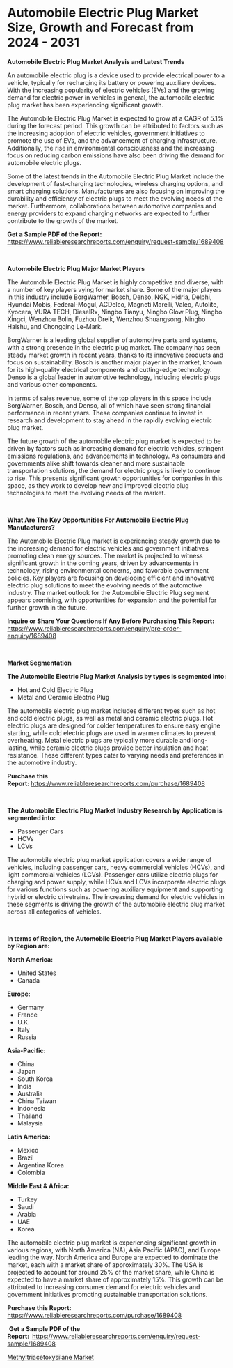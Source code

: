<p><h1>Automobile Electric Plug Market Size, Growth and Forecast from 2024 - 2031</h1></p><p><strong>Automobile Electric Plug Market Analysis and Latest Trends</strong></p>
<p><p>An automobile electric plug is a device used to provide electrical power to a vehicle, typically for recharging its battery or powering auxiliary devices. With the increasing popularity of electric vehicles (EVs) and the growing demand for electric power in vehicles in general, the automobile electric plug market has been experiencing significant growth.</p><p>The Automobile Electric Plug Market is expected to grow at a CAGR of 5.1% during the forecast period. This growth can be attributed to factors such as the increasing adoption of electric vehicles, government initiatives to promote the use of EVs, and the advancement of charging infrastructure. Additionally, the rise in environmental consciousness and the increasing focus on reducing carbon emissions have also been driving the demand for automobile electric plugs.</p><p>Some of the latest trends in the Automobile Electric Plug Market include the development of fast-charging technologies, wireless charging options, and smart charging solutions. Manufacturers are also focusing on improving the durability and efficiency of electric plugs to meet the evolving needs of the market. Furthermore, collaborations between automotive companies and energy providers to expand charging networks are expected to further contribute to the growth of the market.</p></p>
<p><strong>Get a Sample PDF of the Report:&nbsp;</strong> <a href="https://www.reliableresearchreports.com/enquiry/request-sample/1689408">https://www.reliableresearchreports.com/enquiry/request-sample/1689408</a></p>
<p>&nbsp;</p>
<p><strong>Automobile Electric Plug Major Market Players</strong></p>
<p><p>The Automobile Electric Plug Market is highly competitive and diverse, with a number of key players vying for market share. Some of the major players in this industry include BorgWarner, Bosch, Denso, NGK, Hidria, Delphi, Hyundai Mobis, Federal-Mogul, ACDelco, Magneti Marelli, Valeo, Autolite, Kyocera, YURA TECH, DieselRx, Ningbo Tianyu, Ningbo Glow Plug, Ningbo Xingci, Wenzhou Bolin, Fuzhou Dreik, Wenzhou Shuangsong, Ningbo Haishu, and Chongqing Le-Mark.</p><p>BorgWarner is a leading global supplier of automotive parts and systems, with a strong presence in the electric plug market. The company has seen steady market growth in recent years, thanks to its innovative products and focus on sustainability. Bosch is another major player in the market, known for its high-quality electrical components and cutting-edge technology. Denso is a global leader in automotive technology, including electric plugs and various other components.</p><p>In terms of sales revenue, some of the top players in this space include BorgWarner, Bosch, and Denso, all of which have seen strong financial performance in recent years. These companies continue to invest in research and development to stay ahead in the rapidly evolving electric plug market.</p><p>The future growth of the automobile electric plug market is expected to be driven by factors such as increasing demand for electric vehicles, stringent emissions regulations, and advancements in technology. As consumers and governments alike shift towards cleaner and more sustainable transportation solutions, the demand for electric plugs is likely to continue to rise. This presents significant growth opportunities for companies in this space, as they work to develop new and improved electric plug technologies to meet the evolving needs of the market.</p></p>
<p>&nbsp;</p>
<p><strong>What Are The Key Opportunities For Automobile Electric Plug Manufacturers?</strong></p>
<p><p>The Automobile Electric Plug market is experiencing steady growth due to the increasing demand for electric vehicles and government initiatives promoting clean energy sources. The market is projected to witness significant growth in the coming years, driven by advancements in technology, rising environmental concerns, and favorable government policies. Key players are focusing on developing efficient and innovative electric plug solutions to meet the evolving needs of the automotive industry. The market outlook for the Automobile Electric Plug segment appears promising, with opportunities for expansion and the potential for further growth in the future.</p></p>
<p><strong>Inquire or Share Your Questions If Any Before Purchasing This Report:</strong> <a href="https://www.reliableresearchreports.com/enquiry/pre-order-enquiry/1689408">https://www.reliableresearchreports.com/enquiry/pre-order-enquiry/1689408</a></p>
<p>&nbsp;</p>
<p><strong>Market Segmentation</strong></p>
<p><strong>The Automobile Electric Plug Market Analysis by types is segmented into:</strong></p>
<p><ul><li>Hot and Cold Electric Plug</li><li>Metal and Ceramic Electric Plug</li></ul></p>
<p><p>The automobile electric plug market includes different types such as hot and cold electric plugs, as well as metal and ceramic electric plugs. Hot electric plugs are designed for colder temperatures to ensure easy engine starting, while cold electric plugs are used in warmer climates to prevent overheating. Metal electric plugs are typically more durable and long-lasting, while ceramic electric plugs provide better insulation and heat resistance. These different types cater to varying needs and preferences in the automotive industry.</p></p>
<p><strong>Purchase this Report:&nbsp;</strong><a href="https://www.reliableresearchreports.com/purchase/1689408">https://www.reliableresearchreports.com/purchase/1689408</a></p>
<p>&nbsp;</p>
<p><strong>The Automobile Electric Plug Market Industry Research by Application is segmented into:</strong></p>
<p><ul><li>Passenger Cars</li><li>HCVs</li><li>LCVs</li></ul></p>
<p><p>The automobile electric plug market application covers a wide range of vehicles, including passenger cars, heavy commercial vehicles (HCVs), and light commercial vehicles (LCVs). Passenger cars utilize electric plugs for charging and power supply, while HCVs and LCVs incorporate electric plugs for various functions such as powering auxiliary equipment and supporting hybrid or electric drivetrains. The increasing demand for electric vehicles in these segments is driving the growth of the automobile electric plug market across all categories of vehicles.</p></p>
<p>&nbsp;</p>
<p><strong>In terms of Region, the Automobile Electric Plug Market Players available by Region are:</strong></p>
<p>
    <p> <strong> North America: </strong>
        <ul>
            <li>United States</li>
            <li>Canada</li>
        </ul>
        </p> 
    <p> <strong> Europe: </strong>
        <ul>
            <li>Germany</li>
            <li>France</li>
            <li>U.K.</li>
            <li>Italy</li>
            <li>Russia</li>
        </ul>
        </p> 
    <p> <strong> Asia-Pacific: </strong>
        <ul>
            <li>China</li>
            <li>Japan</li>
            <li>South Korea</li>
            <li>India</li>
            <li>Australia</li>
            <li>China Taiwan</li>
            <li>Indonesia</li>
            <li>Thailand</li>
            <li>Malaysia</li>
        </ul>
        </p> 
    <p> <strong> Latin America: </strong>
        <ul>
            <li>Mexico</li>
            <li>Brazil</li>
            <li>Argentina Korea</li>
            <li>Colombia</li>
        </ul>
        </p> 
    <p> <strong> Middle East & Africa: </strong>
        <ul>
            <li>Turkey</li>
            <li>Saudi</li>
            <li>Arabia</li>
            <li>UAE</li>
            <li>Korea</li>
        </ul>
    </p>
    </p>
<p><p>The automobile electric plug market is experiencing significant growth in various regions, with North America (NA), Asia Pacific (APAC), and Europe leading the way. North America and Europe are expected to dominate the market, each with a market share of approximately 30%. The USA is projected to account for around 25% of the market share, while China is expected to have a market share of approximately 15%. This growth can be attributed to increasing consumer demand for electric vehicles and government initiatives promoting sustainable transportation solutions.</p></p>
<p><strong>Purchase this Report: </strong><a href="https://www.reliableresearchreports.com/purchase/1689408">https://www.reliableresearchreports.com/purchase/1689408</a></p>
<p>&nbsp;<strong>Get a Sample PDF of the Report:&nbsp;&nbsp;</strong><a href="https://www.reliableresearchreports.com/enquiry/request-sample/1689408">https://www.reliableresearchreports.com/enquiry/request-sample/1689408</a></p>
<p><strong></strong></p>
<p><p><a href="https://github.com/johnbach50/Market-Research-Report-List-2/blob/main/methyltriacetoxysilane-market.md">Methyltriacetoxysilane Market</a></p></p>